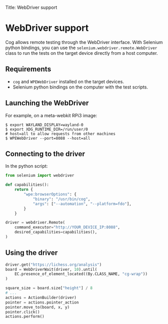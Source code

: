 Title: WebDriver support

# WebDriver support

Cog allows remote testing through the WebDriver interface. With Selenium python
bindings, you can use the `selenium.webdriver.remote.WebDriver` class to run
the tests on the target device directly from a host computer.

## Requirements

* `cog` and `WPEWebDriver` installed on the target devices.
* Selenium python bindings on the computer with the test scripts.

## Launching the WebDriver

For example, on a meta-webkit RPi3 image:

```shell
$ export WAYLAND_DISPLAY=wayland-0
$ export XDG_RUNTIME_DIR=/run/user/0
# host=all to allow requests from other machines
$ WPEWebDriver --port=8088 --host=all
```

## Connecting to the driver

In the python script:

```python
from selenium import webdriver

def capabilities():
    return {
        "wpe:browserOptions": {
            "binary": "/usr/bin/cog",
            "args": ["--automation", "--platform=fdo"],
        }
    }

driver = webdriver.Remote(
    command_executor="http://YOUR_DEVICE_IP:8088",
    desired_capabilities=capabilities(),
)
```

## Using the driver

```python
driver.get("https://lichess.org/analysis")
board = WebDriverWait(driver, 10).until(
    EC.presence_of_element_located((By.CLASS_NAME, "cg-wrap"))
)

square_size = board.size["height"] / 8
# ...
actions = ActionBuilder(driver)
pointer = actions.pointer_action
pointer.move_to(board, x, y)
pointer.click()
actions.perform()
```